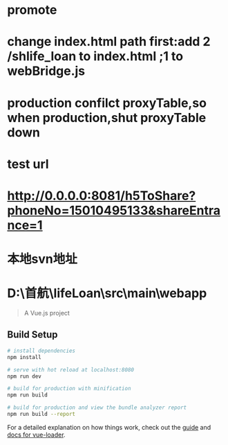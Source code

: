 # promote
# change index.html path first:add 2 /shlife_loan to index.html  ;1 to webBridge.js
# production confilct proxyTable,so when production,shut proxyTable down

# test url
# http://0.0.0.0:8081/h5ToShare?phoneNo=15010495133&shareEntrance=1

# 本地svn地址
# D:\首航\lifeLoan\src\main\webapp



> A Vue.js project

## Build Setup

``` bash
# install dependencies
npm install

# serve with hot reload at localhost:8080
npm run dev

# build for production with minification
npm run build

# build for production and view the bundle analyzer report
npm run build --report
```

For a detailed explanation on how things work, check out the [guide](http://vuejs-templates.github.io/webpack/) and [docs for vue-loader](http://vuejs.github.io/vue-loader).
